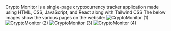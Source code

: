 Crypto Monitor is a single-page cryptocurrency tracker application made using HTML, CSS, JavaScript, and React along with Tailwind CSS
The below images show the various pages on the website:
![CryptoMonitor (1)](https://github.com/SharanDeepak01/CryptoMonitor/assets/138575596/bf880467-cc82-4892-9803-c021d6346673)
![CryptoMonitor (2)](https://github.com/SharanDeepak01/CryptoMonitor/assets/138575596/7a836e31-ba0b-4cbe-afdf-094437270328)
![CryptoMonitor (3)](https://github.com/SharanDeepak01/CryptoMonitor/assets/138575596/b76ba71f-5ddb-4c68-bca2-622ad4eaec00)
![CryptoMonitor (4)](https://github.com/SharanDeepak01/CryptoMonitor/assets/138575596/bef13007-053c-4583-91a4-1b04cd1f43c6)
